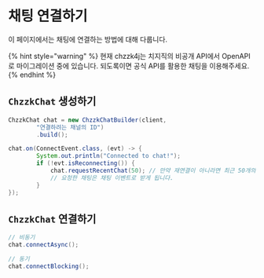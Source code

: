 # 채팅 연결하기
이 페이지에서는 채팅에 연결하는 방법에 대해 다룹니다.

{% hint style="warning" %}
현재 chzzk4j는 치지직의 비공개 API에서 OpenAPI로 마이그레이션 중에 있습니다.
되도록이면 공식 API를 활용한 채팅을 이용해주세요.
{% endhint %}

## `ChzzkChat` 생성하기
```java
ChzzkChat chat = new ChzzkChatBuilder(client,
        "연결하려는 채널의 ID")
        .build();

chat.on(ConnectEvent.class, (evt) -> {
        System.out.println("Connected to chat!");
        if (!evt.isReconnecting()) {
            chat.requestRecentChat(50); // 만약 재연결이 아니라면 최근 50개의 채팅을 요청합니다.
            // 요청한 채팅은 채팅 이벤트로 받게 됩니다.
        }
});
```

## `ChzzkChat` 연결하기
```java
// 비동기
chat.connectAsync();

// 동기
chat.connectBlocking();
```